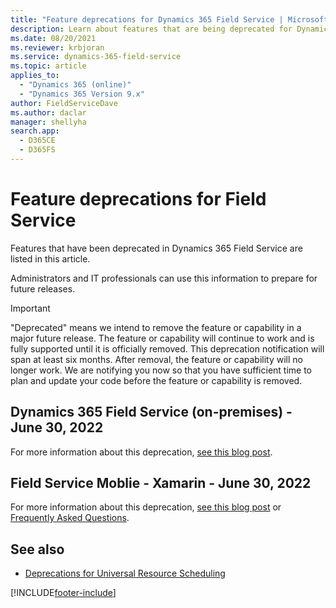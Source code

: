 ```yaml
---
title: "Feature deprecations for Dynamics 365 Field Service | MicrosoftDocs"
description: Learn about features that are being deprecated for Dynamics 365 Field Service
ms.date: 08/20/2021
ms.reviewer: krbjoran
ms.service: dynamics-365-field-service
ms.topic: article
applies_to: 
  - "Dynamics 365 (online)"
  - "Dynamics 365 Version 9.x"
author: FieldServiceDave 
ms.author: daclar 
manager: shellyha
search.app: 
  - D365CE
  - D365FS
---
```


# Feature deprecations for Field Service

Features that have been deprecated in Dynamics 365 Field Service are listed in this article.

Administrators and IT professionals can use this information to prepare for future releases.

> [!Important]
> "Deprecated" means we intend to remove the feature or capability in a major future release. The feature or capability will continue to work and is fully supported until it is officially removed. This deprecation notification will span at least six months. After removal, the feature or capability will no longer work. We are notifying you now so that you have sufficient time to plan and update your code before the feature or capability is removed.


## Dynamics 365 Field Service (on-premises) - June 30, 2022

For more information about this deprecation, [see this blog post](https://cloudblogs.microsoft.com/dynamics365/it/2021/06/30/dynamics-365-field-service-on-premises-use-rights-to-retire-on-june-30-2022/). 


## Field Service Moblie - Xamarin - June 30, 2022
For more information about this deprecation, [see this blog post](https://cloudblogs.microsoft.com/dynamics365/it/2020/05/01/next-generation-field-service-mobile-app-available/) or [Frequently Asked Questions](https://docs.microsoft.com/dynamics365/field-service/activate-fs-mobile-app-license#faqs). 


## See also

- [Deprecations for Universal Resource Scheduling](/dynamics365/common-scheduler/deprecations)

[!INCLUDE[footer-include](../includes/footer-banner.md)]
